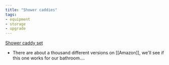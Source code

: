 ```yaml
---
title: "Shower caddies"
tags:
- equipment
- storage
- upgrade
---
```

[Shower caddy set](https://www.amazon.com/dp/B0BX8TXJWS/ref=nosim?tag=ffwf0f-20)
- There are about a thousand different versions on [[Amazon]], we'll see if this one works for our bathroom....
